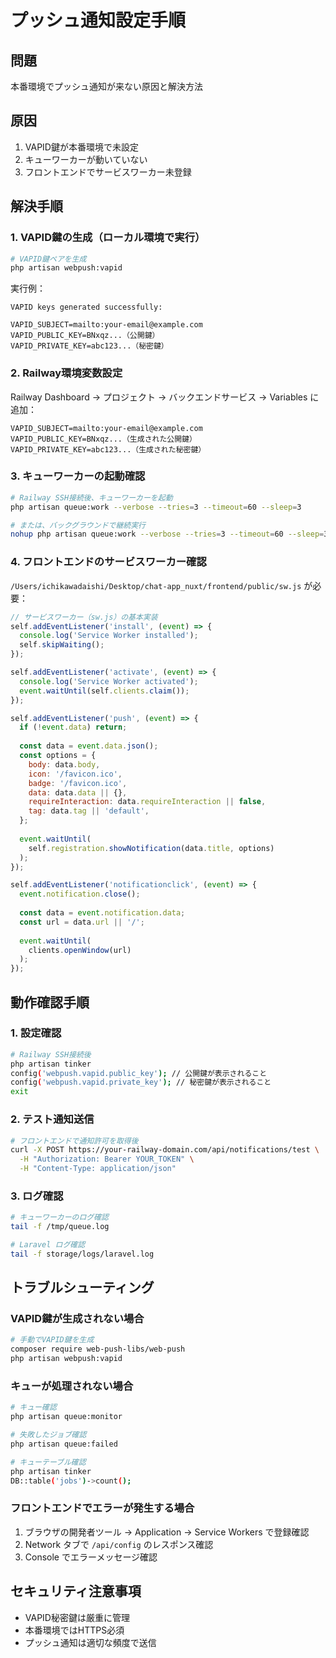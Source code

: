 # プッシュ通知設定手順

## 問題
本番環境でプッシュ通知が来ない原因と解決方法

## 原因
1. VAPID鍵が本番環境で未設定
2. キューワーカーが動いていない  
3. フロントエンドでサービスワーカー未登録

## 解決手順

### 1. VAPID鍵の生成（ローカル環境で実行）

```bash
# VAPID鍵ペアを生成
php artisan webpush:vapid
```

実行例：
```
VAPID keys generated successfully:

VAPID_SUBJECT=mailto:your-email@example.com
VAPID_PUBLIC_KEY=BNxqz...（公開鍵）
VAPID_PRIVATE_KEY=abc123...（秘密鍵）
```

### 2. Railway環境変数設定

Railway Dashboard → プロジェクト → バックエンドサービス → Variables に追加：

```
VAPID_SUBJECT=mailto:your-email@example.com
VAPID_PUBLIC_KEY=BNxqz...（生成された公開鍵）
VAPID_PRIVATE_KEY=abc123...（生成された秘密鍵）
```

### 3. キューワーカーの起動確認

```bash
# Railway SSH接続後、キューワーカーを起動
php artisan queue:work --verbose --tries=3 --timeout=60 --sleep=3

# または、バックグラウンドで継続実行
nohup php artisan queue:work --verbose --tries=3 --timeout=60 --sleep=3 > /tmp/queue.log 2>&1 &
```

### 4. フロントエンドのサービスワーカー確認

`/Users/ichikawadaishi/Desktop/chat-app_nuxt/frontend/public/sw.js` が必要：

```javascript
// サービスワーカー（sw.js）の基本実装
self.addEventListener('install', (event) => {
  console.log('Service Worker installed');
  self.skipWaiting();
});

self.addEventListener('activate', (event) => {
  console.log('Service Worker activated');
  event.waitUntil(self.clients.claim());
});

self.addEventListener('push', (event) => {
  if (!event.data) return;
  
  const data = event.data.json();
  const options = {
    body: data.body,
    icon: '/favicon.ico',
    badge: '/favicon.ico',
    data: data.data || {},
    requireInteraction: data.requireInteraction || false,
    tag: data.tag || 'default',
  };
  
  event.waitUntil(
    self.registration.showNotification(data.title, options)
  );
});

self.addEventListener('notificationclick', (event) => {
  event.notification.close();
  
  const data = event.notification.data;
  const url = data.url || '/';
  
  event.waitUntil(
    clients.openWindow(url)
  );
});
```

## 動作確認手順

### 1. 設定確認

```bash
# Railway SSH接続後
php artisan tinker
config('webpush.vapid.public_key'); // 公開鍵が表示されること
config('webpush.vapid.private_key'); // 秘密鍵が表示されること
exit
```

### 2. テスト通知送信

```bash
# フロントエンドで通知許可を取得後
curl -X POST https://your-railway-domain.com/api/notifications/test \
  -H "Authorization: Bearer YOUR_TOKEN" \
  -H "Content-Type: application/json"
```

### 3. ログ確認

```bash
# キューワーカーのログ確認
tail -f /tmp/queue.log

# Laravel ログ確認
tail -f storage/logs/laravel.log
```

## トラブルシューティング

### VAPID鍵が生成されない場合

```bash
# 手動でVAPID鍵を生成
composer require web-push-libs/web-push
php artisan webpush:vapid
```

### キューが処理されない場合

```bash
# キュー確認
php artisan queue:monitor

# 失敗したジョブ確認
php artisan queue:failed

# キューテーブル確認
php artisan tinker
DB::table('jobs')->count();
```

### フロントエンドでエラーが発生する場合

1. ブラウザの開発者ツール → Application → Service Workers で登録確認
2. Network タブで `/api/config` のレスポンス確認
3. Console でエラーメッセージ確認

## セキュリティ注意事項

- VAPID秘密鍵は厳重に管理
- 本番環境ではHTTPS必須
- プッシュ通知は適切な頻度で送信